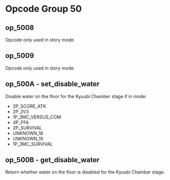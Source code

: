 # Opcode Group 50

## op_5008

Opcode only used in story mode.

## op_5009

Opcode only used in story mode.

## op_500A - set_disable_water

Disable water on the floor for the Kyuubi Chamber stage if in mode:

- 2P_SCORE_ATK
- 2P_3V3
- 1P_3MC_VERSUS_COM
- 4P_FFA
- 2P_SURVIVAL
- UNKNOWN_18
- UNKNOWN_19
- 1P_3MC_SURVIVAL

## op_500B - get_disable_water

Return whether water on the floor is disabled for the Kyuubi Chamber stage.
